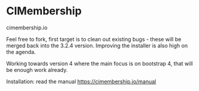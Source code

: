 # CIMembership
cimembership.io

Feel free to fork, first target is to clean out existing bugs - these will be merged back into the 3.2.4 version.
Improving the installer is also high on the agenda.

Working towards version 4 where the main focus is on bootstrap 4, that will be enough work already.

Installation: read the manual https://cimembership.io/manual
